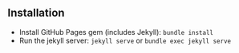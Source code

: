 
## Installation

- Install GitHub Pages gem (includes Jekyll): `bundle install`
- Run the jekyll server: `jekyll serve` or `bundle exec jekyll serve`
